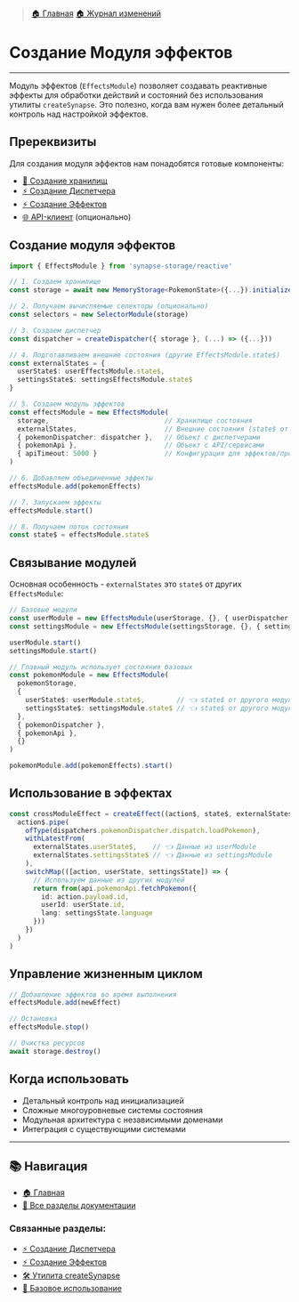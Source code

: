 > [🏠 Главная](./README.md)
> [🏠 Журнал изменений](../../CHANGELOG.md)

# Создание Модуля эффектов
___

Модуль эффектов (`EffectsModule`) позволяет создавать реактивные эффекты для обработки действий и состояний без использования утилиты `createSynapse`. Это полезно, когда вам нужен более детальный контроль над настройкой эффектов.

## Пререквизиты

Для создания модуля эффектов нам понадобятся готовые компоненты:

- [🚀 Создание хранилищ](./basic-usage.md#создание-хранилищ)
- [⚡ Создание Диспетчера](./create-dispatcher.md)
- [⚡ Создание Эффектов](./create-effects.md)
- [🌐 API-клиент](./api-client.md) (опционально)

## Создание модуля эффектов

```typescript
import { EffectsModule } from 'synapse-storage/reactive'

// 1. Создаем хранилище
const storage = await new MemoryStorage<PokemonState>({...}).initialize()

// 2. Получаем вычисляемые селекторы (опционально)
const selectors = new SelectorModule(storage)

// 3. Создаем диспетчер
const dispatcher = createDispatcher({ storage }, (...) => ({...}))

// 4. Подготавливаем внешние состояния (другие EffectsModule.state$)
const externalStates = {
  userState$: userEffectsModule.state$,
  settingsState$: settingsEffectsModule.state$
}

// 5. Создаем модуль эффектов
const effectsModule = new EffectsModule(
  storage,                             // Хранилище состояния
  externalStates,                      // Внешние состояния (state$ от других модулей)
  { pokemonDispatcher: dispatcher },   // Объект с диспетчерами
  { pokemonApi },                      // Объект с API/сервисами
  { apiTimeout: 5000 }                 // Конфигурация для эффектов/проекта
)

// 6. Добавляем объединенные эффекты
effectsModule.add(pokemonEffects)

// 7. Запускаем эффекты
effectsModule.start()

// 8. Получаем поток состояния
const state$ = effectsModule.state$
```

## Связывание модулей

Основная особенность - `externalStates` это `state$` от других `EffectsModule`:

```typescript
// Базовые модули
const userModule = new EffectsModule(userStorage, {}, { userDispatcher }, {}, {})
const settingsModule = new EffectsModule(settingsStorage, {}, { settingsDispatcher }, {}, {})

userModule.start()
settingsModule.start()

// Главный модуль использует состояния базовых
const pokemonModule = new EffectsModule(
  pokemonStorage,
  {
    userState$: userModule.state$,        // 👈 state$ от другого модуля
    settingsState$: settingsModule.state$ // 👈 state$ от другого модуля
  },
  { pokemonDispatcher },
  { pokemonApi },
  {}
)

pokemonModule.add(pokemonEffects).start()
```

## Использование в эффектах

```typescript
const crossModuleEffect = createEffect((action$, state$, externalStates, dispatchers, api) =>
  action$.pipe(
    ofType(dispatchers.pokemonDispatcher.dispatch.loadPokemon),
    withLatestFrom(
      externalStates.userState$,    // 👈 Данные из userModule
      externalStates.settingsState$ // 👈 Данные из settingsModule
    ),
    switchMap(([action, userState, settingsState]) => {
      // Используем данные из других модулей
      return from(api.pokemonApi.fetchPokemon({
        id: action.payload.id,
        userId: userState.id,
        lang: settingsState.language
      }))
    })
  )
)
```

## Управление жизненным циклом

```typescript
// Добавление эффектов во время выполнения
effectsModule.add(newEffect)

// Остановка
effectsModule.stop()

// Очистка ресурсов
await storage.destroy()
```

## Когда использовать

- Детальный контроль над инициализацией
- Сложные многоуровневые системы состояния
- Модульная архитектура с независимыми доменами
- Интеграция с существующими системами

---

## 📚 Навигация

- [🏠 Главная](./README.md)
- [📖 Все разделы документации](./README.md#-документация)

### Связанные разделы:
- [⚡ Создание Диспетчера](./create-dispatcher.md)
- [⚡ Создание Эффектов](./create-effects.md)
- [🛠️ Утилита createSynapse](./create-synapse.md)
- [🚀 Базовое использование](./basic-usage.md)
